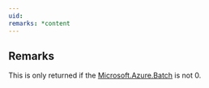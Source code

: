 ```yaml
---
uid: 
remarks: *content
---
```

## Remarks  
 This is only returned if the [Microsoft.Azure.Batch](assetId:///N:Microsoft.Azure.Batch?qualifyHint=False&autoUpgrade=True) is not 0.